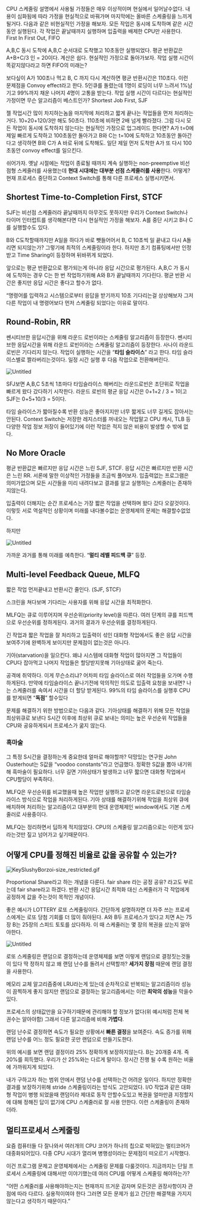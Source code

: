 CPU 스케줄링
설명에서 사용될 가정들은 매우 이상적이며 현실에서 일어날수없다. 내용이 심화됨에 따라 가정을 현실적으로 바꿔가며 마지막에는 올바른 스케줄링을 느끼게될거다.
다음과 같은 비현실적인 가정을 해보자.
모든 작업은 동시에 도착하며 같은 시간 동안 실행된다. 
각 작업은 끝날때까지 실행하며 입출력을 배제한 CPU만 사용한다.
First In First Out, FIFO

A,B,C 동시 도착에 A,B,C 순서대로 도착했고 10초동안 실행되었다. 평균 반환값은 A+B+C/3 인 = 20이다. 계산은 쉽다. 현실적인 가정으로 돌아가보자. 작업 실행 시간이 똑같지않다라고 하면 FIFO의 미래는? 

보다싶이 A가 100초나 먹고 B, C 까지 다시 계산하면 평균 반환시간은 110초다. 이런 문제점을 Convoy effect라고 한다. 5인큐를 돌렸는데 1명이 로딩이 너무 느려서 1%남기고 99%까지 채운 나머지 4명이 고통을 받는다. 작업 실행 시간이 다르다는 현실적인 가정이면 무슨 알고리즘이 베스트인가?
Shortest Job First, SJF

젤 작업시간 많이 차지하는놈을 마지막에 처리하고 짧게 끝나는 작업들을 먼저 처리하는거다. 10+20+120/3만 해도 50초다. 110초에 비하면 2배 넘게 빨라졌다. 그럼 다시 모든 작업이 동시에 도착하지 않는다는 현실적인 가정으로 업그레이드 한다면? 
A가 t=0에 제일 빠르게 도착하고 100초동안 돌아가고 B와 C는 t=10에 도착하고 10초동안 돌아간다고 생각하면 B와 C가 A 바로 뒤에 도착해도. 일단 제일 먼저 도착한 A가 또 다시 100초동안 convoy effect를 일으킨다.
 
쉬어가자. 옛날 시절에는 작업이 종료될 때까지 계속 실행하는 non-preemptive 비선점형 스케줄러를 사용했는데 **현대 시대에는 대부분 선점 스케줄러를 사용**한다.  어떻게? 현재 프로세스 중단하고 Context Switch를 통해 다른 프로세스 실행시키면서. 

## Shortest Time-to-Completion First, STCF

SJF는 비선점 스케줄러라 끝날때까지 아무것도 못하지만 우리가 Context Switch나 타이머 인터럽트를 생각해본다면 다시 현실적인 가정을 해보자. A를 중단 시키고 B나 C를 실행할수도 있다. 

B와 C도착할때까지만 A일을 하다가 바로 뺏들어어서 B, C 10초씩 일 끝내고 다시 A돌리면 되지않는가? 그렇기에 최적의 스케줄링이라 한다. 하지만 초기 컴퓨팅에서만 인정받고 Time Sharing이 등장하며 뒤바뀌게 되었다.

앞으로는 평균 반환값으로 평가되는게 아니라 응답 시간으로 평가된다. A,B,C 가 동시에 도착하는 경우 C는 한 번 작업하기위해 A와 B가 끝날때까지 기다린다. 평균 반환 시간은 좋지만 응답 시간은 좋다고 할수가 없다. 

“명령어를 입력하고 시스템으로부터 응답을 받기까지 10초 기다리는걸 상상해보자 그저 다른 작업이 내 명령어보다 먼저 스케줄링 되었다는 이유로 말이다.

## Round-Robin, RR

쎈시티브한 응답시간을 위해 라운드 로빈이라는 스케줄링 알고리즘이 등장한다.
쎈시티브한 응답시간을 위해 라운드 로빈이라는 스케줄링 알고리즘이 등장한다. 사나이 라운드 로빈은 기다리지 않는다. 작업이 실행하는 시간을 “**타임 슬라이스**” 라고 한다. 타임 슬라이스별로 짤라버리는것이다. 일정 시간 실행 후 다음 작업으로 전환해버린다. 

![Untitled](https://s3-us-west-2.amazonaws.com/secure.notion-static.com/74c6f07b-dce2-4c39-8698-324737939199/Untitled.png)

SFJ보면 A,B,C 5초씩 1초마다 타임슬라이스 해버리는 라운드로빈은 초단위로 작업을 빠르게 왔다 갔다하기 시작한다. 라운드 로빈의 평균 응답 시간은 0+1+2 / 3 = 1이고 SJF는 0+5+10/3 = 5이다. 

타임 슬라이스가 짧아질수록 반환 성능은 좋아지지만 너무 짧게도 너무 길게도 잡아서는 안된다. Context Switch는 저장한 레지스터를 꺼내오는 작업말고 CPU 캐시, TLB 등 다양한 작업 정보 저장이 들어있기에 이런 작업은 적지 않은 비용이 발생할 수 밖에 없다.

## No More Oracle

평균 반환값은 빠르지만 응답 시간은 느린 SJF, STCF. 응답 시간은 빠르지만 반환 시간은 느린 RR.  서론에 말한 이상적인 가정들을 조금씩 풀어보자. 입출력없는 프로그램은 의미가없으며 모든 시간들을 미리 내려다보고 결과를 알고 실행하는 스케줄러는 존재하지않는다. 

입출력이 더해지는 순간 프로세스는 가장 짧은 작업을 선택하며 왔다 갔다 오갈것이다. 이렇듯 서로 역설적인 상황이며 미래를 내다볼수없는 운영체제의 문제는 해결할수없었다. 

하지만

![Untitled](https://s3-us-west-2.amazonaws.com/secure.notion-static.com/2cadf582-51f9-4941-9049-525b634f465f/Untitled.png)

가까운 과거를 통해 미래를 예측한다. “**멀티 레벨 피드백 큐**” 등장.
## Multi-level Feedback Queue, MLFQ

짧은 작업 먼저끝내고 반환시간 줄인다. (SJF, STCF) 

스크린을 쳐다보며 기다리는 사용자를 위해 응답 시간을 최적화한다.

MLFQ는 큐로 이루어지며 우선순위(priority level)을 따른다. 여러 단계의 큐를 피드백으로 우선순위를 정하게된다. 과거의 결과가 우선순위를 결정하게된다.

긴 작업과 짧은 작업을 잘 처리하고 입출력이 섞인 대화형 작업에서도 좋은 응답 시간을 보여주기에 완벽하게 보이지만 문제점이 없는것은 아니다. 

기아(starvation)을 일으킨다. 왜냐 시스템에 대화형 작업이 많아지면 그 작업들이 CPU다 잡아먹고 나머지 작업들은 할당받지못해 기아상태로 굶어 죽는다. 

공격에 취약하다. 이게 무슨소리냐? 어차피 타임 슬라이스로 여러 작업들을 오가며 수행하게된다. 만약에 타임슬라이스 끝나기전에 악의적인 의도로 입출력 요청을 보내면? 나는 스케줄러를 속여서 시간을 더 할당 받게된다. 99%의 타임 슬라이스를 실행후 CPU를 받게되면 “**독점**” 할수있다

문제를 해결하기 위한 방법으로는 다음과 같다. 기아상태를 해결하기 위해 모든 작업을 최상위큐로 보낸다 S시간 이후에  최상위 큐로 보내는 의미는 높은 우선순위 작업들을 CPU와 공유하게되서 프로세스가 굶지 않는다. 

### 흑마술

그 특정 S시간을 결정하는게 중요한데 얼마로 해야할까? 덕망있는 연구원 John Ousterhout는 S값을 “voodoo constants”라고 언급했다. 정확한 S값을 뽑아 내기위해 흑마술이 필요하다. 너무 길면 기아상태가 발생하고 너무 짧으면 대화형 작업에서 CPU할당이 부족하다.

MLFQ은 우선순위를 비교했을때 높은 작업만 실행하고 같으면 라운드로빈으로 타임슬라이스 방식으로 작업을 처리하게된다. 기아 상태를 해결하기위해 작업을 최상위 큐에 배치하며 처리하는 알고리즘이고 대부분의 현대 운영체제인 window에서도 기본 스케줄러로 사용중이다.

MLFQ는 정리하면서 딥하게 적지않았다. CPU의 스케줄링 알고리즘으로는 이런게 있다라는것만 짚고 넘어가고 싶기때문이다.

## 어떻게 CPU를 정해진 비율로 값을 공유할 수 있는가?

![KeySlushyBorzoi-size_restricted.gif](https://s3-us-west-2.amazonaws.com/secure.notion-static.com/0773c390-4f18-4a5a-98ad-521aaf3c1fb9/KeySlushyBorzoi-size_restricted.gif)

Proportional Share라고 하는 개념을 다룬다. fair share 라는 공정 공유? 라고도 부르는데 fair share라고 하겠다. 반환 시간 응답시간 최적화 대신 스케줄러가 각 작업에게 공정하게 값을 주는것이 목적인 개념이다.

좋은 예시가 LOTTERY 로또 스케줄링이다. 간단하게 설명하자면 더 자주 쓰는 프로세스에게는 로또 당첨 기회를 더 많이 줘야된다. A와 B두 프로세스가 있다고 치면 A는 75장 B는 25장의 스피드 토토를 샀다하자. 이 때 스케줄러는 몇 장의 복권을 샀는지 알아야한다.

![Untitled](https://s3-us-west-2.amazonaws.com/secure.notion-static.com/0f69013b-4e66-48ff-bfc7-9ff75d16b7ee/Untitled.png)

로또 스케줄링은 랜덤으로 결정하는데 운영체제를 보면 이렇게 랜덤으로 결정짓는것들이 있다 딱 정하지 않고 왜 랜덤 난수를 돌려서 선택할까? **세가지 장점** 때문에 랜덤 결정을 사용한다.

메모리 교체 알고리즘중에 LRU라는게 있는데 순차적으로 반복되는 알고리즘이라 성능이 끔찍하게 좋지 않지만 랜덤으로 결정하는 알고리즘에서는 이런 **최악의 성능**을 막을수있다. 

프로세스의 상태값만을 요구하기때문에 관리해야 할 정보가 없다(위 예시처럼 전체 복권수는 알아야함) 그래서 다른 알고리즘에 비해 **가볍다**.

랜덤 난수로 결정하면 속도가 필요한 상황에서 **빠른 결정**을 보여준다. 속도 증가를 위해 랜덤 난수를 어느 정도 필요한 곳만 랜덤으로 만들기도한다.

위의 예시를 보면 랜덤 결정이라 25% 정확하게 보장하지않는다. B는 20개중 4개. 즉 20%를 희득했다. 우리가 산 25%와는 다르게 말이다. 장시간 진행 될 수록 원하는 비율에 가까워지게 되있다.

내가 구하고자 하는 범위 안에서 랜덤 난수를 선택하는건 어려운 일이다. 하지만 정확한 결과를 보장하기위해 stride 스케줄링이라는 방식도 고안되었다. I/O 작업과 같은 대화형 작업이 병행 되었을때 랜덤이라 제대로 동작 안할수도있고 복권을 얼마만큼 지정할지에 대해 정해진 답이 없기에 CPU 스케줄러로 잘 사용 안한다. 이런 스케줄링이 존재하더라. 

## 멀티프로세서 스케줄링

요즘 컴퓨터들 다 잘나와서 여러개의 CPU 코어가 하나의 칩으로 박혀있는 멀티코어가 대중화되어있다. 다중 CPU 시대가 열리며 병행성이라는 문제점이 떠오르기 시작했다. 

이건 프로그램 문제고 운영체제에서는 스케줄링 문제를 다룰것이다. 지금까지는 단일 프로세서 스케줄링에 대해서만 이야기했는데 여러 CPU를 어떻게 스케줄링 해야하는가?

“어떤 스케줄러를 사용해야하는지는 현재까지 뜨거운 감자며 모든것은 권장사항이자 관점에 따라 다르다. 실용적이여야 한다 그러면 모든 문제가 쉽고 간단한 해결책을 가지지 않는다고 생각하기 때문이다.”

